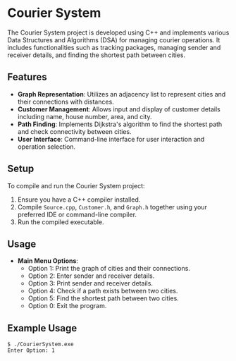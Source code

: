 # Courier System

The Courier System project is developed using C++ and implements various Data Structures and Algorithms (DSA) for managing courier operations. It includes functionalities such as tracking packages, managing sender and receiver details, and finding the shortest path between cities.

## Features

- **Graph Representation**: Utilizes an adjacency list to represent cities and their connections with distances.
- **Customer Management**: Allows input and display of customer details including name, house number, area, and city.
- **Path Finding**: Implements Dijkstra's algorithm to find the shortest path and check connectivity between cities.
- **User Interface**: Command-line interface for user interaction and operation selection.

## Setup

To compile and run the Courier System project:
1. Ensure you have a C++ compiler installed.
2. Compile `Source.cpp`, `Customer.h`, and `Graph.h` together using your preferred IDE or command-line compiler.
3. Run the compiled executable.

## Usage

- **Main Menu Options**:
  - Option 1: Print the graph of cities and their connections.
  - Option 2: Enter sender and receiver details.
  - Option 3: Print sender and receiver details.
  - Option 4: Check if a path exists between two cities.
  - Option 5: Find the shortest path between two cities.
  - Option 0: Exit the program.

## Example Usage

```plaintext
$ ./CourierSystem.exe
Enter Option: 1
